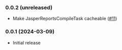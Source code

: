 ### 0.0.2 (unreleased)
* Make JasperReportsCompileTask cacheable ([#11](https://github.com/f-cramer/jasperreports-gradle-plugin/issues/11))

### 0.0.1 (2024-03-09)
* Initial release
